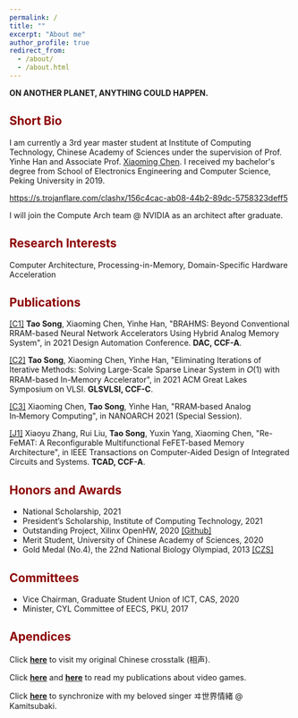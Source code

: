 ```yaml
---
permalink: /
title: ""
excerpt: "About me"
author_profile: true 
redirect_from: 
  - /about/
  - /about.html
---
```


<b>ON ANOTHER PLANET, ANYTHING COULD HAPPEN.</b>

## <font color="#8c0000">Short Bio</font>
I am currently a 3rd year master student at Institute of Computing Technology, Chinese Academy of Sciences under the supervision of Prof. Yinhe Han and Associate Prof. [Xiaoming Chen](http://people.ucas.edu.cn/~chenxm). I received my bachelor's degree from School of Electronics Engineering and Computer Science, Peking University in 2019.  

https://s.trojanflare.com/clashx/156c4cac-ab08-44b2-89dc-5758323deff5

I will join the Compute Arch team @ NVIDIA as an architect after graduate. 

## <font color="#8c0000">Research Interests</font>
Computer Architecture, Processing-in-Memory, Domain-Specific Hardware Acceleration

## <font color="#8c0000">Publications</font>
[[C1]](https://ieeexplore.ieee.org/abstract/document/9586247) <b>Tao Song</b>, Xiaoming Chen, Yinhe Han, "BRAHMS: Beyond Conventional RRAM-based Neural Network Accelerators Using Hybrid Analog Memory System", in 2021 Design Automation Conference. <b>DAC, CCF-A</b>.

[[C2]](https://dl.acm.org/doi/abs/10.1145/3453688.3461510) <b>Tao Song</b>, Xiaoming Chen, Yinhe Han, "Eliminating Iterations of Iterative Methods: Solving Large-Scale Sparse Linear System in 𝑂(1) with RRAM-based In-Memory Accelerator", in 2021 ACM Great Lakes Symposium on VLSI. <b>GLSVLSI, CCF-C</b>.

[[C3]](https://ieeexplore.ieee.org/abstract/document/9642235) Xiaoming Chen, <b>Tao Song</b>, Yinhe Han, "RRAM‑based Analog In‑Memory Computing", in NANOARCH 2021 (Special Session).

 [[J1]](https://ieeexplore.ieee.org/document/9669194) Xiaoyu Zhang, Rui Liu, <b>Tao Song</b>, Yuxin Yang, Xiaoming Chen, "Re-FeMAT: A Reconfigurable Multifunctional FeFET-based Memory Architecture", in IEEE Transactions on Computer-Aided Design of Integrated Circuits and Systems. <b>TCAD, CCF-A</b>.

## <font color="#8c0000">Honors and Awards</font>
- National Scholarship, 2021
- President’s Scholarship, Institute of Computing Technology, 2021
- Outstanding Project, Xilinx OpenHW, 2020 [[Github]](https://github.com/CICS-ICT/ik-acceleration)
- Merit Student, University of Chinese Academy of Sciences, 2020
- Gold Medal (No.4), the 22nd National Biology Olympiad, 2013 [[CZS]](http://czs.ioz.cas.cn/swxjs/tz/201312/t20131218_147354.html)

## <font color="#8c0000">Committees</font>
- Vice Chairman, Graduate Student Union of ICT, CAS, 2020
- Minister, CYL Committee of EECS, PKU, 2017 

## <font color="#8c0000">Apendices</font>
Click [<b>here</b>](https://www.bilibili.com/video/BV1Db411c7wQ) to visit my original Chinese crosstalk (相声).

Click [<b>here</b>](https://ent.163.com/16/0616/20/BPN8TNO800314V8J.html) and [<b>here</b>](https://www.chuapp.com/?c=Article&a=index&id=284028) to read my publications about video games.

Click [<b>here</b>](https://www.youtube.com/watch?v=W4Gt1Er5q4Y) to synchronize with my beloved singer ヰ世界情緒 @ Kamitsubaki.

